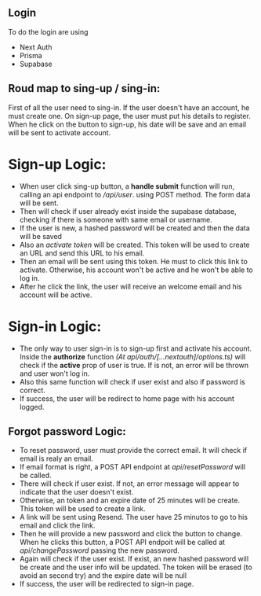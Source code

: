 ## Login

To do the login are using

* Next Auth
* Prisma
* Supabase

## Roud map to sing-up / sing-in:

First of all the user need to sing-in. If the user doesn't have an account, he must create one.
On sign-up page, the user must put his details to register. When he click on the button to sign-up, his date will be save and an email will be sent to activate account.

# Sign-up Logic:

* When user click sing-up button, a **handle submit** function will run, calling an api endpoint to _/api/user_. using POST method. The form data will be sent.
* Then will check if user already exist inside the supabase database, checking if there is someone with same email or username.
* If the user is new, a hashed password will be created and then the data will be saved
* Also an _activate token_ will be created. This token will be used to create an URL and send this URL to his email.
* Then an email will be sent using this token. He must to click this link to activate. Otherwise, his account won't be active and he won't be able to log in.
* After he click the link, the user will receive an welcome email and his account will be active.

# Sign-in Logic:

* The only way to user sign-in is to sign-up first and activate his account. Inside the **authorize** function _(At api/auth/[...nextauth]/options.ts)_ will check if the **active** prop of user is true. If is not, an error will be thrown and user won't log in.
* Also this same function will check if user exist and also if password is correct.
* If success, the user will be redirect to home page with his account logged.

## Forgot password Logic:

* To reset password, user must provide the correct email. It will check if email is realy an email.
* If email format is right, a POST API endpoint at _api/resetPassword_ will be called.
* There will check if user exist. If not, an error message will appear to indicate that the user doesn't exist.
* Otherwise, an token and an expire date of 25 minutes will be create. This token will be used to create  a link.
* A link will be sent using Resend. The user have 25 minutos to go to his email and click the link.
* Then he will provide a new password and click the button to change. When he clicks this button, a POST API endpoit will be called at _api/changePassword_ passing the new password.
* Again will check if the user exist. If exist, an new hashed password will be create and the user info will be updated. The token will be erased (to avoid an second try) and the expire date will be null
* If success, the user will be redirected to sign-in page.

